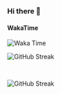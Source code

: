 ### Hi there 👋

#### WakaTime
![Waka Time](https://github-readme-stats.vercel.app/api/wakatime?username=WeryZebra)

![GitHub Streak](https://github-readme-streak-stats.herokuapp.com/?user=weryzebra-yue&theme=dark&disable_animation=true)

<br/>

![GitHub Streak](https://wery-zebra-yue.vercel.app/)


